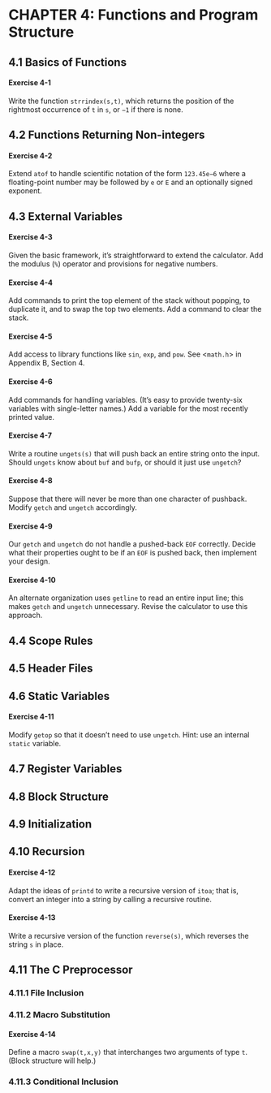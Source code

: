 # CHAPTER 4: Functions and Program Structure

## 4.1 Basics of Functions

#### Exercise 4-1

Write the function `strrindex(s,t)`, which returns the position of the rightmost occurrence of `t` in `s`, or `−1` if there is none.

## 4.2 Functions Returning Non-integers

#### Exercise 4-2

Extend `atof` to handle scientific notation of the form `123.45e−6` where a floating-point number may be followed by `e` or `E` and an optionally signed exponent.

## 4.3 External Variables

#### Exercise 4-3

Given the basic framework, it’s straightforward to extend the calculator. Add the modulus (`%`) operator and provisions for negative numbers.

#### Exercise 4-4

Add commands to print the top element of the stack without popping, to duplicate it, and to swap the top two elements. Add a command to clear the stack.

#### Exercise 4-5

Add access to library functions like `sin`, `exp`, and `pow`. See <`math.h`> in Appendix B, Section 4.

#### Exercise 4-6

Add commands for handling variables. (It’s easy to provide twenty-six variables with single-letter names.) Add a variable for the most recently printed value.

#### Exercise 4-7

Write a routine `ungets(s)` that will push back an entire string onto the input. Should `ungets` know about `buf` and `bufp`, or should it just use `ungetch`?

#### Exercise 4-8

Suppose that there will never be more than one character of pushback. Modify `getch` and `ungetch` accordingly.

#### Exercise 4-9

Our `getch` and `ungetch` do not handle a pushed-back `EOF` correctly. Decide what their properties ought to be if an `EOF` is pushed back, then implement your design.

#### Exercise 4-10

An alternate organization uses `getline` to read an entire input line; this makes `getch` and `ungetch` unnecessary. Revise the calculator to use this approach.

## 4.4 Scope Rules

## 4.5 Header Files

## 4.6 Static Variables

#### Exercise 4-11

Modify `getop` so that it doesn’t need to use `ungetch`. Hint: use an internal `static` variable.

## 4.7 Register Variables

## 4.8 Block Structure

## 4.9 Initialization

## 4.10 Recursion

#### Exercise 4-12

Adapt the ideas of `printd` to write a recursive version of `itoa`; that is, convert an integer into a string by calling a recursive routine.

#### Exercise 4-13

Write a recursive version of the function `reverse(s)`, which reverses the string `s` in place.

## 4.11 The C Preprocessor

### 4.11.1 File Inclusion

### 4.11.2 Macro Substitution

#### Exercise 4-14

Define a macro `swap(t,x,y)` that interchanges two arguments of type `t`. (Block structure will help.)

### 4.11.3 Conditional Inclusion
